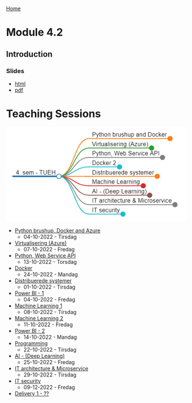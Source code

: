 [Home](../README.md)
# Module 4.2

## Introduction

### Slides
- [html](./introduction.html)
- [pdf](./introduction.pdf)

# Teaching Sessions

![](./image/oversigt.jpg)

- [Python brushup, Docker and Azure](./01-Python-brushup_and_Docker_1/README.md)
    - 04-10-2022 - Tirsdag
- [Virtualisering (Azure)](./02-Virtualisering/README.md)
    - 07-10-2022 - Fredag
- [Python, Web Service API](./03-Python_WebService_API/README.md)
    - 13-10-2022 - Torsdag
- [Docker](./04-Docker/README.md)
    - 24-10-2022 - Mandag
- [Distribuerede systemer](./05-Distribuerede_systemer/README.md)
    - 01-10-2022 - Tirsdag
- [Power BI - 1](./06-Power_BI/README.md)
    - 04-10-2022 - Fredag
- [Machine Learning 1](./07-Machine_Learning/README.md)
    - 08-10-2022 - Tirsdag
- [Machine Learning 2](./07-Machine_Learning/README.md)
    - 11-10-2022 - Fredag
- [Power BI - 2](./06-Power_BI/README.md)
    - 14-10-2022 - Mandag
- [Programming](./20-Programing/README.md)
    - 22-10-2022 - Tirsdag
- [AI - (Deep Learning)](./09-AI_DeepLearning/README.md)
    - 25-10-2022 - Fredag
- [IT architecture & Microservice](./10-IT_architecture_Microservice/README.md)
    - 29-10-2022 - Tirsdag
- [IT security](./11-IT_security/README.md)
    - 09-12-2022 - Fredag
- [Delivery 1 - ??](./12-Delivery/Delivery_1.md)
